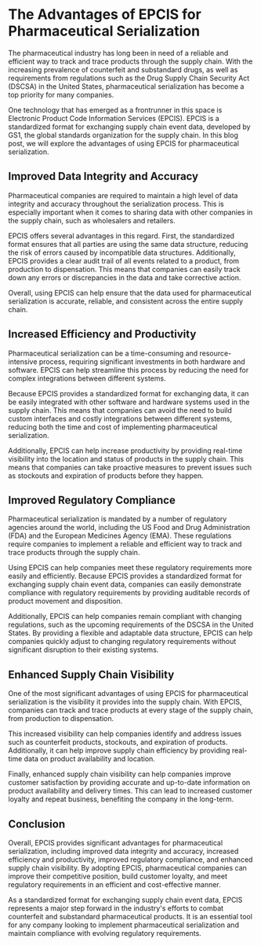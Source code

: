 # The Advantages of EPCIS for Pharmaceutical Serialization

The pharmaceutical industry has long been in need of a reliable and efficient way to track and trace products through the supply chain. With the increasing prevalence of counterfeit and substandard drugs, as well as requirements from regulations such as the Drug Supply Chain Security Act (DSCSA) in the United States, pharmaceutical serialization has become a top priority for many companies.

One technology that has emerged as a frontrunner in this space is Electronic Product Code Information Services (EPCIS). EPCIS is a standardized format for exchanging supply chain event data, developed by GS1, the global standards organization for the supply chain. In this blog post, we will explore the advantages of using EPCIS for pharmaceutical serialization.

## Improved Data Integrity and Accuracy

Pharmaceutical companies are required to maintain a high level of data integrity and accuracy throughout the serialization process. This is especially important when it comes to sharing data with other companies in the supply chain, such as wholesalers and retailers.

EPCIS offers several advantages in this regard. First, the standardized format ensures that all parties are using the same data structure, reducing the risk of errors caused by incompatible data structures. Additionally, EPCIS provides a clear audit trail of all events related to a product, from production to dispensation. This means that companies can easily track down any errors or discrepancies in the data and take corrective action.

Overall, using EPCIS can help ensure that the data used for pharmaceutical serialization is accurate, reliable, and consistent across the entire supply chain.

## Increased Efficiency and Productivity

Pharmaceutical serialization can be a time-consuming and resource-intensive process, requiring significant investments in both hardware and software. EPCIS can help streamline this process by reducing the need for complex integrations between different systems.

Because EPCIS provides a standardized format for exchanging data, it can be easily integrated with other software and hardware systems used in the supply chain. This means that companies can avoid the need to build custom interfaces and costly integrations between different systems, reducing both the time and cost of implementing pharmaceutical serialization.

Additionally, EPCIS can help increase productivity by providing real-time visibility into the location and status of products in the supply chain. This means that companies can take proactive measures to prevent issues such as stockouts and expiration of products before they happen.

## Improved Regulatory Compliance

Pharmaceutical serialization is mandated by a number of regulatory agencies around the world, including the US Food and Drug Administration (FDA) and the European Medicines Agency (EMA). These regulations require companies to implement a reliable and efficient way to track and trace products through the supply chain.

Using EPCIS can help companies meet these regulatory requirements more easily and efficiently. Because EPCIS provides a standardized format for exchanging supply chain event data, companies can easily demonstrate compliance with regulatory requirements by providing auditable records of product movement and disposition.

Additionally, EPCIS can help companies remain compliant with changing regulations, such as the upcoming requirements of the DSCSA in the United States. By providing a flexible and adaptable data structure, EPCIS can help companies quickly adjust to changing regulatory requirements without significant disruption to their existing systems.

## Enhanced Supply Chain Visibility

One of the most significant advantages of using EPCIS for pharmaceutical serialization is the visibility it provides into the supply chain. With EPCIS, companies can track and trace products at every stage of the supply chain, from production to dispensation.

This increased visibility can help companies identify and address issues such as counterfeit products, stockouts, and expiration of products. Additionally, it can help improve supply chain efficiency by providing real-time data on product availability and location.

Finally, enhanced supply chain visibility can help companies improve customer satisfaction by providing accurate and up-to-date information on product availability and delivery times. This can lead to increased customer loyalty and repeat business, benefiting the company in the long-term.

## Conclusion

Overall, EPCIS provides significant advantages for pharmaceutical serialization, including improved data integrity and accuracy, increased efficiency and productivity, improved regulatory compliance, and enhanced supply chain visibility. By adopting EPCIS, pharmaceutical companies can improve their competitive position, build customer loyalty, and meet regulatory requirements in an efficient and cost-effective manner.

As a standardized format for exchanging supply chain event data, EPCIS represents a major step forward in the industry's efforts to combat counterfeit and substandard pharmaceutical products. It is an essential tool for any company looking to implement pharmaceutical serialization and maintain compliance with evolving regulatory requirements.
